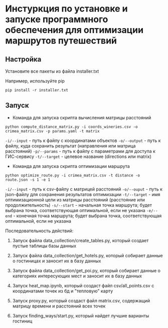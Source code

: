 # Инстуркция по установке и запуске программного обеспечения для оптимизации маршрутов путешествий

## Настройка
Установите все пакеты из файла installer.txt

Например, используйте pip
```
pip install -r installer.txt
```

## Запуск
* Команда для запуска скрипта вычисления матрицы расстояний
```
python compute_distance_matrix.py -i coords_wineries.csv -o crimea_matrix.csv -p params.yaml -t matrix
```

`-i/--input` - путь к файлу с координатами объектов
`-o/--output` - путь к файлу, куда сохранить результат (направления или матрица расстояний)
`-p/--params` - путь к файлу с параметрами для доступа к ГИС-сервису
`-t/--target` - целевое название (directions или matrix)

* Команда для запуска скрипта оптимизации маршрута
```
python optimize_route.py -i crimea_matrix.csv -t distance -o route.json -s 1 -e 1
```
`-i/--input` - путь к csv-файлу с матрицей расстояний
`-o/--ouput` - путь к json-файлу для сохранения результатов оптимизации
`-t/--target` - имя оптимизационной цели из матрицы расстояний (расстояние или продолжительность)
`-s/--start` - начальная точка маршрута; будет выбрана точка, соответствующая оптимальной, если не указана
`-e/--end` - конечная точка маршрута; будет выбрана точка, соответствующая оптимальной, если не указана

Последовательность действий:
1. Запуск файла data_collection/create_tables.py, который создает пустые таблицы базы данных
2. Запуск файла data_collection/get_hotels.py, который собирает данные о гостиницах и заносит их в базу данных
3. Запуск файла data_collection/get_poi.py, который собирает данные о категориях интересующих мест и заносит их в базу данных

4. Запуск heat_map.ipynb, который создаст файл csv/all_points.csv с координатами точек из бд и "тепловую" карту

5. Запуск proxy.py, который создаст файл matrix.csv, содержащий матрицу времени и расстояний всех точек
6. Запуск finding_ways/start.py, который найдет лучшие варианты гостиниц

